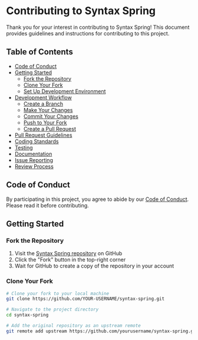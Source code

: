# Contributing to Syntax Spring

Thank you for your interest in contributing to Syntax Spring! This document provides guidelines and instructions for contributing to this project.

## Table of Contents

- [Code of Conduct](#code-of-conduct)
- [Getting Started](#getting-started)
  - [Fork the Repository](#fork-the-repository)
  - [Clone Your Fork](#clone-your-fork)
  - [Set Up Development Environment](#set-up-development-environment)
- [Development Workflow](#development-workflow)
  - [Create a Branch](#create-a-branch)
  - [Make Your Changes](#make-your-changes)
  - [Commit Your Changes](#commit-your-changes)
  - [Push to Your Fork](#push-to-your-fork)
  - [Create a Pull Request](#create-a-pull-request)
- [Pull Request Guidelines](#pull-request-guidelines)
- [Coding Standards](#coding-standards)
- [Testing](#testing)
- [Documentation](#documentation)
- [Issue Reporting](#issue-reporting)
- [Review Process](#review-process)

## Code of Conduct

By participating in this project, you agree to abide by our [Code of Conduct](CODE_OF_CONDUCT.md). Please read it before contributing.

## Getting Started

### Fork the Repository

1. Visit the [Syntax Spring repository](https://github.com/yourusername/syntax-spring) on GitHub
2. Click the "Fork" button in the top-right corner
3. Wait for GitHub to create a copy of the repository in your account

### Clone Your Fork

```bash
# Clone your fork to your local machine
git clone https://github.com/YOUR-USERNAME/syntax-spring.git

# Navigate to the project directory
cd syntax-spring

# Add the original repository as an upstream remote
git remote add upstream https://github.com/yourusername/syntax-spring.git

